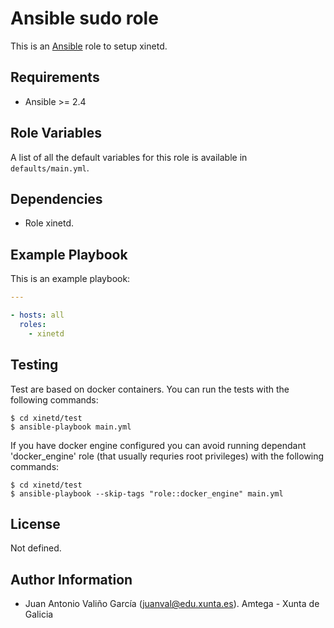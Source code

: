 # Ansible sudo role

This is an [Ansible](http://www.ansible.com) role to setup xinetd.

## Requirements

- Ansible >= 2.4

## Role Variables

A list of all the default variables for this role is available in `defaults/main.yml`.

## Dependencies

- Role xinetd.

## Example Playbook

This is an example playbook:

```yaml
---

- hosts: all
  roles:
    - xinetd
```

## Testing

Test are based on docker containers. You can run the tests with the following commands:

```shell
$ cd xinetd/test
$ ansible-playbook main.yml
```

If you have docker engine configured you can avoid running dependant 'docker_engine' role (that usually requries root privileges) with the following commands:

```shell
$ cd xinetd/test
$ ansible-playbook --skip-tags "role::docker_engine" main.yml
```

## License

Not defined.

## Author Information

- Juan Antonio Valiño García ([juanval@edu.xunta.es](mailto:juanval@edu.xunta.es)). Amtega - Xunta de Galicia
